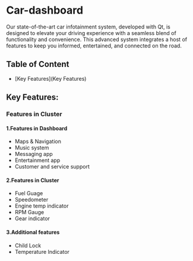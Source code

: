 # Car-dashboard
Our state-of-the-art car infotainment system, developed with Qt, is designed to elevate your driving experience with a seamless blend of functionality and convenience. This advanced system integrates a host of features to
keep you informed, entertained, and connected on the road.

## Table of Content
* [Key Features](Key Features)

## Key Features:

### Features in Cluster

#### 1.Features in Dashboard
   * Maps & Navigation
   * Music system
   * Messaging app
   * Entertainment app
   * Customer and service support

#### 2.Features in Cluster
   * Fuel Guage
   * Speedometer
   * Engine temp indicator
   * RPM Gauge
   * Gear indicator

#### 3.Additional features
   * Child Lock
   * Temperature Indicator
    
